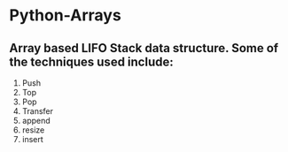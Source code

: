 # Python-Arrays

## Array based LIFO Stack data structure. Some of the techniques used include:
1. Push
2. Top
3. Pop
4. Transfer
5. append
6. resize 
7. insert 

